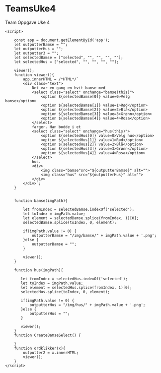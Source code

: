 # TeamsUke4
Team Oppgave Uke 4
<!DOCTYPE html>
<html lang="en">
<head>
    <meta charset="UTF-8">
    <meta http-equiv="X-UA-Compatible" content="IE=edge">
    <meta name="viewport" content="width=device-width, initial-scale=1.0">
    <title>Document</title>
    <link rel="stylesheet" href="style.css">
</head>
<body>
    <div id="app"></div>

    
    <script>

        const app = document.getElementById('app');
        let outputterBamse = "";
        let outputterHus = "";
        let outputter3 = "";
        let selectedBamse = ["selected", "", "", "", ""];
        let selectedHus = ["selected", "", "", "", ""];

        viewer();
        function viewer(){
            app.innerHTML = /*HTML*/`
            <div class="text"> 
                Det var en gang en hvit bamse med
                <select class="select" onchange="bamse(this)">
                    <option ${selectedBamse[0]} value=0>Velg bamse</option>
                    <option ${selectedBamse[1]} value=1>Rød</option>
                    <option ${selectedBamse[2]} value=2>Blå</option>
                    <option ${selectedBamse[3]} value=3>Grønn</option>
                    <option ${selectedBamse[4]} value=4>Rosa</option>
                </select>
                farger. Han bodde i et
                <select class="select" onchange="hus(this)">
                    <option ${selectedHus[0]} value=0>Velg hus</option>
                    <option ${selectedHus[1]} value=1>Rød</option>
                    <option ${selectedHus[2]} value=2>Blå</option>
                    <option ${selectedHus[3]} value=3>Grønn</option>
                    <option ${selectedHus[4]} value=4>Rosa</option>
                </select>
                hus.
                <div>
                    <img class="bamse"src="${outputterBamse}" alt="">
                    <img class="hus" src="${outputterHus}" alt="">
                </div>
            </div>`;
        }


        function bamse(imgPath){
           
            let fromIndex = selectedBamse.indexOf('selected');
            let toIndex = imgPath.value;
            let element = selectedBamse.splice(fromIndex, 1)[0];
            selectedBamse.splice(toIndex, 0, element);
            
            if(imgPath.value != 0) {
                outputterBamse = "/img/bamse/" + imgPath.value + '.png';
            }else {
                outputterBamse = "";
            }
            
            viewer();
        }

        function hus(imgPath){
           
           let fromIndex = selectedHus.indexOf('selected');
           let toIndex = imgPath.value;
           let element = selectedHus.splice(fromIndex, 1)[0];
           selectedHus.splice(toIndex, 0, element);
           
           if(imgPath.value != 0) {
               outputterHus = "/img/hus/" + imgPath.value + '.png';
           }else {
               outputterHus = "";
           }
           
           viewer();
        }
        function CreateBamseSelect() {

        }
        function ordklikker(x){
            outputter2 = x.innerHTML;
            viewer();
        }
    </script>
</body>
</html>


